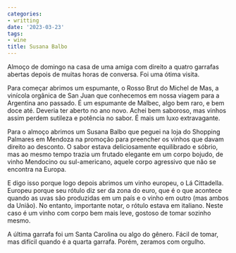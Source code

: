 ```yaml
---
categories:
- writting
date: '2023-03-23'
tags:
- wine
title: Susana Balbo
---
```


Almoço de domingo na casa de uma amiga com direito a quatro garrafas abertas depois de muitas horas de conversa. Foi uma ótima visita.

Para começar abrimos um espumante, o Rosso Brut do Michel de Mas, a vinícola orgânica de San Juan que conhecemos em nossa viagem para a Argentina ano passado. É um espumante de Malbec, algo bem raro, e bem doce até. Deveria ter aberto no ano novo. Achei bem saboroso, mas vinhos assim perdem sutileza e potência no sabor. É mais um luxo extravagante.

Para o almoço abrimos um Susana Balbo que peguei na loja do Shopping Palmares em Mendoza na promoção para preencher os vinhos que davam direito ao desconto. O sabor estava deliciosamente equilibrado e sóbrio, mas ao mesmo tempo trazia um frutado elegante em um corpo bojudo, de vinho Mendocino ou sul-americano, aquele corpo agressivo que não se encontra na Europa.

E digo isso porque logo depois abrimos um vinho europeu, o Lá Cittadella. Europeu porque seu rótulo diz ser da zona do euro, que é o que acontece quando as uvas são produzidas em um país e o vinho em outro (mas ambos da União). No entanto, importante notar, o rótulo estava em italiano. Neste caso é um vinho com corpo bem mais leve, gostoso de tomar sozinho mesmo.

A última garrafa foi um Santa Carolina ou algo do gênero. Fácil de tomar, mas difícil quando é a quarta garrafa. Porém, zeramos com orgulho.

